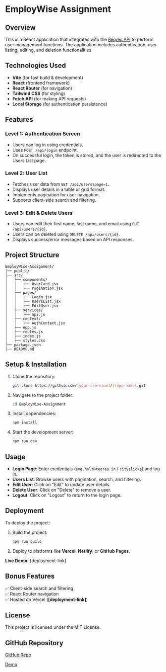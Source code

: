 # EmployWise Assignment

## Overview

This is a React application that integrates with the [Reqres API](https://reqres.in/) to perform user management functions. The application includes authentication, user listing, editing, and deletion functionalities.

## Technologies Used

- **Vite** (for fast build & development)
- **React** (frontend framework)
- **React Router** (for navigation)
- **Tailwind CSS** (for styling)
- **Fetch API** (for making API requests)
- **Local Storage** (for authentication persistence)

## Features

### Level 1: Authentication Screen

- Users can log in using credentials.
- Uses `POST /api/login` endpoint.
- On successful login, the token is stored, and the user is redirected to the Users List page.

### Level 2: User List

- Fetches user data from `GET /api/users?page=1`.
- Displays user details in a table or grid format.
- Implements pagination for user navigation.
- Supports client-side search and filtering.

### Level 3: Edit & Delete Users

- Users can edit their first name, last name, and email using `PUT /api/users/{id}`.
- Users can be deleted using `DELETE /api/users/{id}`.
- Displays success/error messages based on API responses.

## Project Structure

```
EmployWise-Assignment/
│── public/  
│── src/  
│   ├── components/  
│   │   ├── UserCard.jsx  
│   │   ├── Pagination.jsx  
│   ├── pages/  
│   │   ├── Login.jsx  
│   │   ├── UsersList.jsx  
│   │   ├── EditUser.jsx  
│   ├── services/  
│   │   ├── api.js  
│   ├── context/  
│   │   ├── AuthContext.jsx  
│   ├── App.js  
│   ├── routes.js  
│   ├── index.js  
│   ├── styles.css  
│── package.json  
│── README.md  
```

## Setup & Installation

1. Clone the repository:
   ```bash
   git clone https://github.com/[your-username]/[repo-name].git
   ```
2. Navigate to the project folder:
   ```bash
   cd EmployWise-Assignment
   ```
3. Install dependencies:
   ```bash
   npm install
   ```
4. Start the development server:
   ```bash
   npm run dev
   ```

## Usage

- **Login Page**: Enter credentials (`eve.holt@reqres.in` / `cityslicka`) and log in.
- **Users List**: Browse users with pagination, search, and filtering.
- **Edit User**: Click on "Edit" to update user details.
- **Delete User**: Click on "Delete" to remove a user.
- **Logout**: Click on "Logout" to return to the login page.

## Deployment

To deploy the project:

1. Build the project:
   ```bash
   npm run build
   ```
2. Deploy to platforms like **Vercel**, **Netlify**, or **GitHub Pages**.

**Live Demo:** [deployment-link]

## Bonus Features

✅ Client-side search and filtering\
✅ React Router navigation\
✅ Hosted on Vercel (**[deployment-link]**)

## License

This project is licensed under the MIT License.

## GitHub Repository

[GitHub Repo](https://github.com/Vija047/EmployWise-UserManager)

[Demo](https://employ-wise-user-manager-nfif.vercel.app/)
